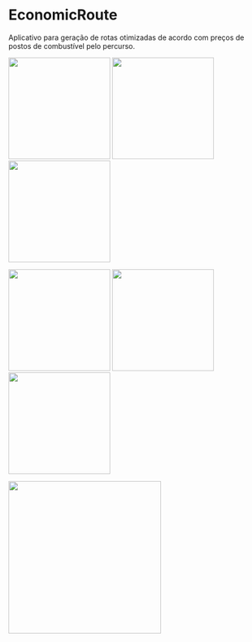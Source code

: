 # EconomicRoute
Aplicativo para geração de rotas otimizadas de acordo com preços de postos de combustível pelo percurso.

<p float="center">
  <img src="https://github.com/Tiagoalbuquerque2302/economic-route/blob/master/public/imagem1.jpeg" width="200" />
  <img src="https://github.com/Tiagoalbuquerque2302/economic-route/blob/master/public/imagem2.jpeg" width="200" />
  <img src="https://github.com/Tiagoalbuquerque2302/economic-route/blob/master/public/imagem3.jpeg" width="200" />
</p>

<p float="center">
  <img src="https://github.com/Tiagoalbuquerque2302/economic-route/blob/master/public/imagem4.jpeg" width="200" />
  <img src="https://github.com/Tiagoalbuquerque2302/economic-route/blob/master/public/imagem6.jpeg" width="200" />
  <img src="https://github.com/Tiagoalbuquerque2302/economic-route/blob/master/public/imagem7.jpeg" width="200" />
</p>

<p float="center">
  <img src="https://github.com/Tiagoalbuquerque2302/economic-route/blob/master/public/video1gif.gif" width="300" />
</p>
